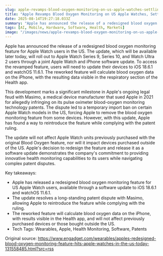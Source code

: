 ```yaml
---
slug: apple-revamps-blood-oxygen-monitoring-on-us-apple-watches-settling-long-standing-patent-dispute
title: "Apple Revamps Blood Oxygen Monitoring on US Apple Watches, Settling Long-Standing Patent Dispute"
date: 2025-08-14T19:27:18.033Z
summary: "Apple has announced the release of a redesigned blood oxygen monitoring feature for Apple Watch users in the US."
tags: [AI, Mobile, Hardware, Software, Health, Markets]
image: "/images/news/apple-revamps-blood-oxygen-monitoring-on-us-apple-watches-settling-long-standing-patent-dispute-thumb.jpg"
---
```


Apple has announced the release of a redesigned blood oxygen monitoring feature for Apple Watch users in the US. The update, which will be available later today, will roll out to Apple Watch Series 9, Series 10, and Watch Ultra 2 users through a joint Apple Watch and iPhone software update. To access the revamped feature, users will need to update their devices to iOS 18.6.1 and watchOS 11.6.1. The reworked feature will calculate blood oxygen data on the iPhone, with the resulting data visible in the respiratory section of the Health app.

This development marks a significant milestone in Apple's ongoing legal feud with Masimo, a medical device manufacturer that sued Apple in 2021 for allegedly infringing on its pulse oximeter blood-oxygen monitoring technology patents. The dispute led to a temporary import ban on certain Apple Watch models in the US, forcing Apple to remove the blood oxygen monitoring feature from some devices. However, with this update, Apple has found a way to reintroduce the feature while complying with the patent ruling.

The update will not affect Apple Watch units previously purchased with the original Blood Oxygen feature, nor will it impact devices purchased outside of the US. Apple's decision to redesign the feature and release it as a software update demonstrates the company's commitment to providing innovative health monitoring capabilities to its users while navigating complex patent disputes.


Key takeaways:
- Apple has released a redesigned blood oxygen monitoring feature for US Apple Watch users, available through a software update to iOS 18.6.1 and watchOS 11.6.1.
- The update resolves a long-standing patent dispute with Masimo, allowing Apple to reintroduce the feature while complying with the ruling.
- The reworked feature will calculate blood oxygen data on the iPhone, with results visible in the Health app, and will not affect previously purchased devices or those bought outside the US.
- Tech Tags: Wearables, Apple, Health Monitoring, Software, Patents

Original source: https://www.engadget.com/wearables/apples-redesigned-blood-oxygen-monitoring-feature-hits-apple-watches-in-the-us-today-131558485.html?src=rss